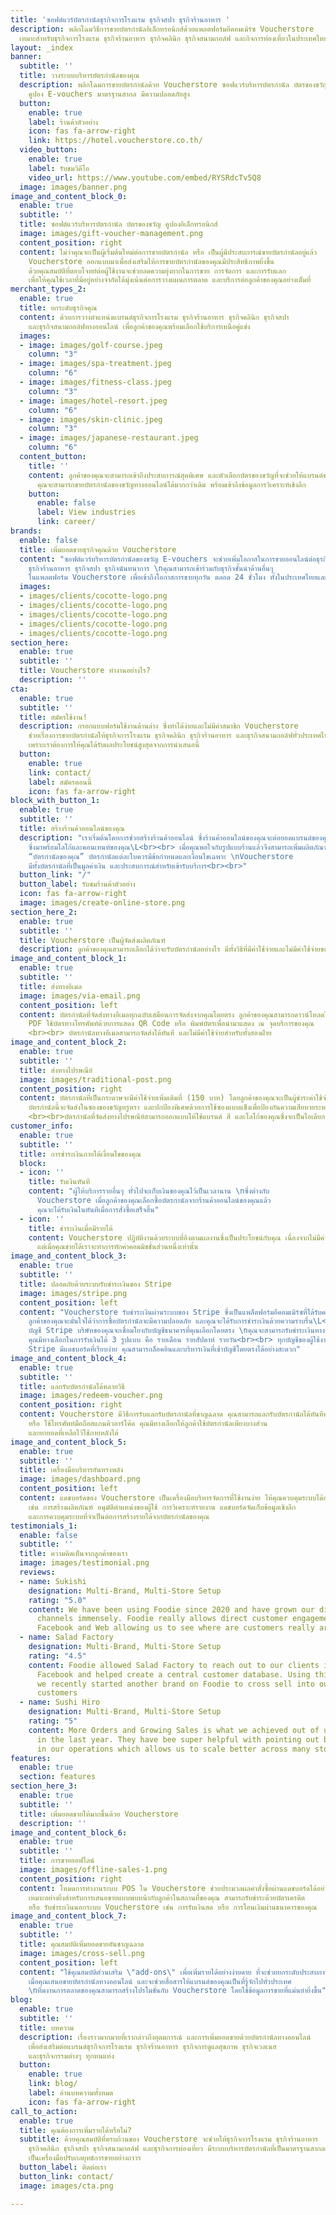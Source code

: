 ```yaml
---
title: 'ซอฟต์แวร์บัตรกำนัลธุรกิจการโรงแรม ธุรกิจสปา ธุรกิจร้านอาหาร '
description: พลิกโฉมวิธีการขายบัตรกำนัลอิเล็กทรอนิกส์ด้วยแพลตฟอร์มอีคอมเมิร์ซ Voucherstore
  เหมาะสำหรับธุรกิจการโรงแรม ธุรกิจร้านอาหาร ธุรกิจคลินิก ธุรกิจสนามกอล์ฟ และกิจการท่องเที่ยวในประเทศไทย
layout: _index
banner:
  subtitle: ''
  title: วางระบบบริหารบัตรกำนัลของคุณ
  description: พลิกโฉมการขายบัตรกำนัลด้วย Voucherstore ซอฟแวร์บริหารบัตรกำนัล บัตรของขวัญ
    คูปอง E-vouchers มาตรฐานสากล มีความปลอดภัยสูง
  button:
    enable: true
    label: ร้านค้าตัวอย่าง
    icon: fas fa-arrow-right
    link: https://hotel.voucherstore.co.th/
  video_button:
    enable: true
    label: รับชมวิดีโอ
    video_url: https://www.youtube.com/embed/RYSRdcTv5Q8
  image: images/banner.png
image_and_content_block_0:
  enable: true
  subtitle: ''
  title: ซอฟต์แวร์บริหารบัตรกำนัล บัตรของขวัญ คูปองอิเล็กทรอนิกส์
  image: images/gift-voucher-management.png
  content_position: right
  content: ไม่ว่าคุณจะเป็นผู้เริ่มต้นใหม่ต่อการขายบัตรกำนัล หรือ เป็นผู้มีประสบการณ์ขายบัตรกำนัลอยู่แล้ว
    Voucherstore ออกแบบมาเพื่อส่งเสริมให้การขายบัตรกำนัลของคุณมีประสิทธิภาพยิ่งขึ้น
    ด้วยคุณสมบัติที่ตอบโจทย์ต่อผู้ใช้งานจะช่วยลดความยุ่งยากในการขาย การจัดการ และการรับแลก
    เพื่อให้คุณใช้เวลาที่มีอยู่อย่างจำกัดได้มุ่งเน้นต่อการวางแผนการตลาด และบริการต่อลูกค้าของคุณอย่างเต็มที่
merchant_types_2:
  enable: true
  title: ยกระดับธุรกิจคุณ
  content: ด้วยการวางตำแหน่งแบรนด์ธุรกิจการโรงแรม ธุรกิจร้านอาหาร ธุรกิจคลินิก ธุรกิจสปา
    และธุรกิจสนามกอล์ฟทางออนไลน์ เพื่อลูกค้าของคุณพร้อมเลือกใช้บริการเหนือคู่แข่ง
  images:
  - image: images/golf-course.jpeg
    column: "3"
  - image: images/spa-treatment.jpeg
    column: "6"
  - image: images/fitness-class.jpeg
    column: "3"
  - image: images/hotel-resort.jpeg
    column: "6"
  - image: images/skin-clinic.jpeg
    column: "3"
  - image: images/japanese-restaurant.jpeg
    column: "6"
  content_button:
    title: ''
    content: ลูกค้าของคุณจะสามารถเข้าถึงประสบการณ์สุดพิเศษ และตัวเลือกบัตรของขวัญที่จะช่วยให้แบรนด์ของคุณก้าวสู่แถวหน้าในอุตสาหกรรม
      คุณจะสามารถขายบัตรกำนัลของขวัญทางออนไลน์ได้มากกว่าเดิม พร้อมเข้าถึงข้อมูลการวิเคราะห์เชิงลึก
    button:
      enable: false
      label: View industries
      link: career/
brands:
  enable: false
  title: เพิ่มยอดขายธุรกิจคุณด้วย Voucherstore
  content: "ซอฟต์แวร์บริหารบัตรกำนัลของขวัญ E-vouchers จะช่วยเพิ่มโอกาสในการขายออนไลน์ต่อธุรกิจการโรงแรม
    ธุรกิจร้านอาหาร ธุรกิจสปา ธุรกิจนันทนาการ \nคุณสามารถเข้าร่วมกับธุรกิจชั้นนำด้านอื่นๆ
    ในแพลตฟอร์ม Voucherstore เพื่อเข้าถึงโอกาสการขายทุกวัน ตลอด 24 ชั่วโมง ทั้งในประเทศไทยและขยายไปทั่วโลก"
  images:
  - images/clients/cocotte-logo.png
  - images/clients/cocotte-logo.png
  - images/clients/cocotte-logo.png
  - images/clients/cocotte-logo.png
  - images/clients/cocotte-logo.png
section_here:
  enable: true
  subtitle: ''
  title: Voucherstore ทำงานอย่างไร?
  description: ''
cta:
  enable: true
  subtitle: ''
  title: สมัครใช้งาน!
  description: กรอกแบบฟอร์มใช้งานด้านล่าง ซึ่งทำได้ง่ายและไม่มีค่าสมาชิก Voucherstore
    ช่วยเรื่องการขายบัตรกำนัลให้ธุรกิจการโรงแรม ธุรกิจคลินิก ธุรกิจร้านอาหาร และธุรกิจสนามกอล์ฟทั่วประเทศไทย
    เพราะเราต้องการให้คุณได้รับผลประโยชน์สูงสุดจากการนำเสนอนี้
  button:
    enable: true
    link: contact/
    label: สมัครตอนนี้
    icon: fas fa-arrow-right
block_with_button_1:
  enable: true
  subtitle: ''
  title: สร้างร้านค้าออนไลน์ของคุณ
  description: "เราเริ่มต้นโดยการช่วยสร้างร้านค้าออนไลน์ ซึ่งร้านค้าออนไลน์ของคุณจะต่อยอดแบรนด์ของคุณ
    ซึ่งมาพร้อมโลโก้และคอนเทนท์ของคุณ\L<br><br> เมื่อคุณพอใจกับรูปแบบร้านแล้วจึงสามารถเพิ่มผลิตภัณฑ์ซึ่งก็คือ
    “บัตรกำนัลของคุณ” บัตรกำนัลแต่ละใบควรมีข้อกำหนดและเงื่อนไขเฉพาะ \nVoucherstore
    มีทั้งบัตรกำนัลที่เป็นมูลค่าเงิน และประสบการณ์สำหรับเข้ารับบริการ<br><br>"
  button_link: "/"
  button_label: รับชมร้านค้าตัวอย่าง
  icon: fas fa-arrow-right
  image: images/create-online-store.png
section_here_2:
  enable: true
  subtitle: ''
  title: Voucherstore เป็นผู้จัดส่งผลิตภัณฑ์
  description: ลูกค้าของคุณสามารถเลือกได้ว่าจะรับบัตรกำนัลอย่างไร มีทั้งวิธีที่มีค่าใช้จ่ายและไม่มีค่าใช้จ่ายของการจัดส่ง
image_and_content_block_1:
  enable: true
  subtitle: ''
  title: ส่งทางอีเมล
  image: images/via-email.png
  content_position: left
  content: บัตรกำนัลที่จัดส่งทางอีเมลทุกฉบับเสมือนการจัดส่งจากคุณโดยตรง ลูกค้าของคุณสามารถดาวน์โหลดไฟล์
    PDF ใช้บัตรทางโทรศัพท์ด้วยการแสดง QR Code หรือ พิมพ์บัตรเพื่อนำมาแสดง ณ จุดบริการของคุณ
    <br><br> บัตรกำนัลทางอีเมลสามารถจัดส่งได้ทันที และไม่มีค่าใช้จ่ายสำหรับทั้งสองฝ่าย
image_and_content_block_2:
  enable: true
  subtitle: ''
  title: ส่งทางไปรษณีย์
  image: images/traditional-post.png
  content_position: right
  content: บัตรกำนัลที่เป็นกระดาษจะมีค่าใช้จ่ายเพิ่มเติมที่ (150 บาท) โดยลูกค้าของคุณจะเป็นผู้ชำระค่าใช้จ่ายส่วนนี้
    บัตรกำนัลนี้จะจัดส่งในซองของขวัญหรูหรา และปกป้องพิเศษด้วยการใช้ซองแบบแข็งเพื่อป้องกันความเสียหายระหว่างจัดส่ง
    <br><br>บัตรกำนัลที่จัดส่งทางไปรษณีย์สามารถออกแบบให้ใช้แบรนด์ สี และโลโก้ของคุณซึ่งจะเป็นไอเดียการออกแบบของกำนัลที่ดีเยี่ยม
customer_info:
  enable: true
  subtitle: ''
  title: การชำระเงินภายใต้เงื่อนไขของคุณ
  block:
  - icon: ''
    title: รับเงินทันที
    content: "ผู้ให้บริการรายอื่นๆ ทั่วไปจะเก็บเงินของคุณไว้เป็นเวลานาน \nซึ่งต่างกับ
      Voucherstore เมื่อลูกค้าของคุณเลือกซื้อบัตรกำนัลจากร้านค้าออนไลน์ของคุณแล้ว
      คุณจะได้รับเงินในทันทีเมื่อการสั่งซื้อเสร็จสิ้น"
  - icon: ''
    title: ชำระเงินเมื่อมีรายได้
    content: Voucherstore ปฏิบัติงานด้วยระบบที่อิงตามผลงานซึ่งเป็นประโยชน์กับคุณ เนื่องจากไม่มีค่าใช้จ่ายรายเดือน
      แต่เมื่อคุณขายได้เราจะทำการหักค่าคอมมิชชั่นส่วนหนึ่งเท่านั้น
image_and_content_block_3:
  enable: true
  subtitle: ''
  title: ปลอดภัยด้วยระบบรับชำระเงินของ Stripe
  image: images/stripe.png
  content_position: left
  content: "Voucherstore รับชำระเงินผ่านระบบของ Stripe ซึ่งเป็นแพล็ตฟอร์มอีคอมเมิร์ซที่ได้รับความนิยมทั่วโลก
    ลูกค้าของคุณจะมั่นใจได้ว่าการซื้อบัตรกำนัลจะมีความปลอดภัย และคุณจะได้รับการชำระเงินด้วยความราบรื่น\L<br><br>
    บัญชี Stripe บริษัทของคุณจะเชื่อมโยงกับบัญชีธนาคารที่คุณเลือกโดยตรง \nคุณจะสามารถรับชำระเงินทางคิวอาร์และบัตรเครดิตโดยอัตโนมัติ
    คุณมีทางเลือกในการรับเงินได้ 3 รูปแบบ คือ รายเดือน รายสัปดาห์ รายวัน<br><br> ทุกบัญชีของผู้ใช้งานใน
    Stripe มีแดชบอร์ดที่เรียบง่าย คุณสามารถล็อคอินและบริหารเงินที่เข้าบัญชีโดยตรงได้อย่างสะดวก"
image_and_content_block_4:
  enable: true
  subtitle: ''
  title: แลกรับบัตรกำนัลได้หลายวิธี
  image: images/redeem-voucher.png
  content_position: right
  content: Voucherstore มีวิธีการรับแลกรับบัตรกำนัลที่ชาญฉลาด คุณสามารถแลกรับบัตรกำนัลได้ทันทีทางแดชบอร์ด
    หรือ ใช้โทรศัพท์มือถือสแกนคิวอาร์โค้ด คุณมีทางเลือกให้ลูกค้าใช้บัตรกำนัลเพียงบางส่วน
    และยกยอดที่เหลือไว้ใช้ภายหลังได้
image_and_content_block_5:
  enable: true
  subtitle: ''
  title: เครื่องมือบริหารอันทรงพลัง
  image: images/dashboard.png
  content_position: left
  content: แดชบอร์ดของ Voucherstore เป็นเครื่องมือบริหารจัดการที่ใช้งานง่าย ให้คุณควบคุมระบบได้อย่างสมบูรณ์
    เช่น การสร้างผลิตภัณฑ์ อนุมัติตำแหน่งของผู้ใช้ การวิเคราะห์รายงาน แดชบอร์ดจัดเก็บข้อมูลเชิงลึก
    และการควบคุมระบบที่จำเป็นต่อการสร้างรายได้จากบัตรกำนัลของคุณ
testimonials_1:
  enable: false
  subtitle: ''
  title: ความคิดเห็นจากลูกค้าของเรา
  image: images/testimonial.png
  reviews:
  - name: Sukishi
    designation: Multi-Brand, Multi-Store Setup
    rating: "5.0"
    content: We have been using Foodie since 2020 and have grown our direct delivery
      channels immensely. Foodie really allows direct customer engagement across LINE,
      Facebook and Web allowing us to see where are customers really are.
  - name: Salad Factory
    designation: Multi-Brand, Multi-Store Setup
    rating: "4.5"
    content: Foodie allowed Salad Factory to reach out to our clients in LINE and
      Facebook and helped create a central customer database. Using this advantage,
      we recently started another brand on Foodie to cross sell into our existing
      customers
  - name: Sushi Hiro
    designation: Multi-Brand, Multi-Store Setup
    rating: "5"
    content: More Orders and Growing Sales is what we achieved out of using Foodie
      in the last year. They have bee super helpful with pointing out bottlenecks
      in our operations which allows us to scale better across many stores.
features:
  enable: true
  section: features
section_here_3:
  enable: true
  subtitle: ''
  title: เพิ่มยอดขายให้มากขึ้นด้วย Voucherstore
  description: ''
image_and_content_block_6:
  enable: true
  subtitle: ''
  title: การขายออฟไลน์
  image: images/offline-sales-1.png
  content_position: right
  content: โหมดการทำงานระบบ POS ใน Voucherstore ช่วยประมวลผลคำสั่งซื้อผ่านแดชบอร์ดได้อย่างรวดเร็ว
    เหมาะอย่างยิ่งสำหรับการเสนอขายแบบพบหน้ากับลูกค้าในสถานที่ของคุณ สามารถรับชำระด้วยบัตรเครดิต
    หรือ รับชำระเงินนอกระบบ Voucherstore เช่น การรับเงินสด หรือ การโอนเงินผ่านธนาคารของคุณ
image_and_content_block_7:
  enable: true
  subtitle: ''
  title: คุณสมบัติเพิ่มยอดขายอันชาญฉลาด
  image: images/cross-sell.png
  content_position: left
  content: "ใช้คุณสมบัติส่วนเสริม \"add-ons\" เพื่อเพิ่มรายได้อย่างง่ายดาย ที่จะช่วยยกระดับประสบการณ์ของลูกค้า
    เมื่อคุณเสนอขายบัตรกำนัลทางออนไลน์ และจะช่วยสื่อสารให้แบรนด์ของคุณเป็นที่รู้จักไปทั่วประเทศ
    \nทีมงานการตลาดของคุณสามารถสร้างโปรโมชั่นกับ Voucherstore โดยใช้ข้อมูลการขายที่แม่นยำยิ่งขึ้น"
blog:
  enable: true
  subtitle: ''
  title: บทความ
  description: เรื่องราวมากมายที่เรากล่าวถึงอุดมการณ์ และการเพิ่มยอดขายด้วยบัตรกำนัลทางออนไลน์
    เพื่อส่งเสริมต่อแบรนด์ธุรกิจการโรงแรม ธุรกิจร้านอาหาร ธุรกิจการดูแลสุขภาพ ธุรกิจเวลเนส
    และธุรกิจกรรมต่างๆ ทุกหนแห่ง
  button:
    enable: true
    link: blog/
    label: อ่านบทความทั้งหมด
    icon: fas fa-arrow-right
call_to_action:
  enable: true
  title: คุณต้องการเพิ่มรายได้หรือไม่?
  subtitle: ด้วยคุณสมบัติที่ครบถ้วนของ Voucherstore จะช่วยให้ธุรกิจการโรงแรม ธุรกิจร้านอาหาร
    ธุรกิจคลินิก ธุรกิจสปา ธุรกิจสนามกอล์ฟ และธุรกิจการท่องเที่ยว มีระบบบริหารบัตรกำนัลที่เป็นมาตรฐานสากลและมีความปลอดภัย
    เป็นเครื่องมือปรับกลยุทธ์การขายอย่างถาวร
  button_label: ติดต่อเรา
  button_link: contact/
  image: images/cta.png

---
```

